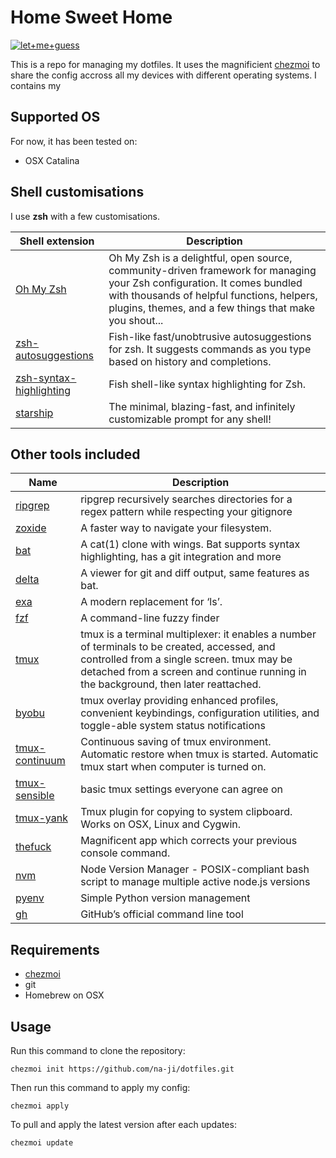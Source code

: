 # Home Sweet Home

[![let+me+guess](https://i.imgflip.com/3ws3t5.png)](https://www.youtube.com/watch?v=rjpgslqeOXk)

This is a repo for managing my dotfiles. It uses the magnificient [chezmoi](https://www.chezmoi.io/) to share the config accross all my devices with different operating systems. I contains my 

## Supported OS
For now, it has been tested on:
- OSX Catalina

## Shell customisations

I use **zsh** with a few customisations. 

| Shell extension                                                                 | Description                                                                                                                                                                                                                     |
|---------------------------------------------------------------------------------|---------------------------------------------------------------------------------------------------------------------------------------------------------------------------------------------------------------------------------|
| [Oh My Zsh](https://ohmyz.sh/)                                                  | Oh My Zsh is a delightful, open source, community-driven framework for managing your Zsh configuration. It comes bundled with thousands of helpful functions, helpers, plugins, themes, and a few things that make you shout... |
| [zsh-autosuggestions](https://github.com/zsh-users/zsh-autosuggestions)         | Fish-like fast/unobtrusive autosuggestions for zsh. It suggests commands as you type based on history and completions.                                                                                                          |
| [zsh-syntax-highlighting](https://github.com/zsh-users/zsh-syntax-highlighting) | Fish shell-like syntax highlighting for Zsh.                                                                                                                                                                                    |
| [starship](https://starship.rs/)                                                | The minimal, blazing-fast, and infinitely customizable prompt for any shell!                                                                                                                                                    |

## Other tools included

| Name                                                             | Description                                                                                                                                                                                                                      |
|------------------------------------------------------------------|----------------------------------------------------------------------------------------------------------------------------------------------------------------------------------------------------------------------------------|
| [ripgrep](https://github.com/BurntSushi/ripgrep)                 | ripgrep recursively searches directories for a regex pattern while respecting your gitignore                                                                                                                                     |
| [zoxide](https://github.com/ajeetdsouza/zoxide)                  | A faster way to navigate your filesystem.                                                                                                                                                                                        |
| [bat](https://github.com/sharkdp/bat)                            | A cat(1) clone with wings. Bat supports syntax highlighting, has a git integration and more                                                                                                                                      |
| [delta](https://github.com/dandavison/delta)                     | A viewer for git and diff output, same features as bat.                                                                                                                                                                          |
| [exa](https://github.com/ogham/exa)                              | A modern replacement for ‘ls’.                                                                                                                                                                                                   |
| [fzf](https://github.com/junegunn/fzf)                           | A command-line fuzzy finder                                                                                                                                                                                                      |
| [tmux](https://github.com/tmux/tmux)                             | tmux is a terminal multiplexer: it enables a number of terminals to be created, accessed, and controlled from a single screen. tmux may be detached from a screen and continue running in the background, then later reattached. |
| [byobu](https://www.byobu.org/)                                  | tmux overlay providing enhanced profiles, convenient keybindings, configuration utilities, and toggle-able system status notifications                                                                                           |
| [tmux-continuum](https://github.com/tmux-plugins/tmux-continuum) | Continuous saving of tmux environment. Automatic restore when tmux is started. Automatic tmux start when computer is turned on.                                                                                                  |
| [tmux-sensible](https://github.com/tmux-plugins/tmux-sensible)   | basic tmux settings everyone can agree on                                                                                                                                                                                        |
| [tmux-yank](https://github.com/tmux-plugins/tmux-yank)           | Tmux plugin for copying to system clipboard. Works on OSX, Linux and Cygwin.                                                                                                                                                     |
| [thefuck](https://github.com/nvbn/thefuck)                       | Magnificent app which corrects your previous console command.                                                                                                                                                                    |
| [nvm](https://github.com/nvm-sh/nvm)                             | Node Version Manager - POSIX-compliant bash script to manage multiple active node.js versions                                                                                                                                    |
| [pyenv](https://github.com/pyenv/pyenv)                          | Simple Python version management                                                                                                                                                                                                 |
| [gh](https://github.com/cli/cli)                                 | GitHub’s official command line tool                                                                                                                                                                                              |

## Requirements
- [chezmoi](https://www.chezmoi.io/)
- git
- Homebrew on OSX

## Usage

Run this command to clone the repository:
```
chezmoi init https://github.com/na-ji/dotfiles.git
```
Then run this command to apply my config:
```
chezmoi apply
```
To pull and apply the latest version after each updates:
```
chezmoi update
```
